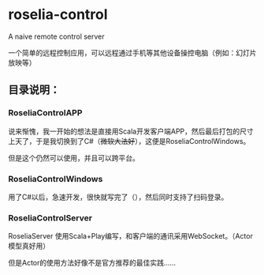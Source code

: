 # roselia-control
A naive remote control server

一个简单的远程控制应用，可以远程通过手机等其他设备操控电脑（例如：幻灯片放映等）

## 目录说明：

### RoseliaControlAPP

说来惭愧，我一开始的想法是直接用Scala开发客户端APP，然后最后打包的尺寸上天了，于是我切换到了C#（~~微软大法好~~），这便是RoseliaControlWindows。

但是这个仍然可以使用，并且可以跨平台。

### RoseliaControlWindows

用了C#以后，急速开发，很快就写完了（），然后同时支持了扫码登录。

### RoseliaControlServer

RoseliaServer 使用Scala+Play编写，和客户端的通讯采用WebSocket。（Actor模型真好用）

但是Actor的使用方法好像不是官方推荐的最佳实践……